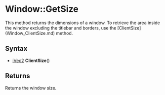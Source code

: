 # Window::GetSize #
This method returns the dimensions of a window. To retrieve the area inside the window excluding the titlebar and borders, use the [ClientSize] (Window_ClientSize.md) method.

## Syntax ##
- [iVec2](iVec2.md) **ClientSize**()

## Returns ##
Returns the window size.
